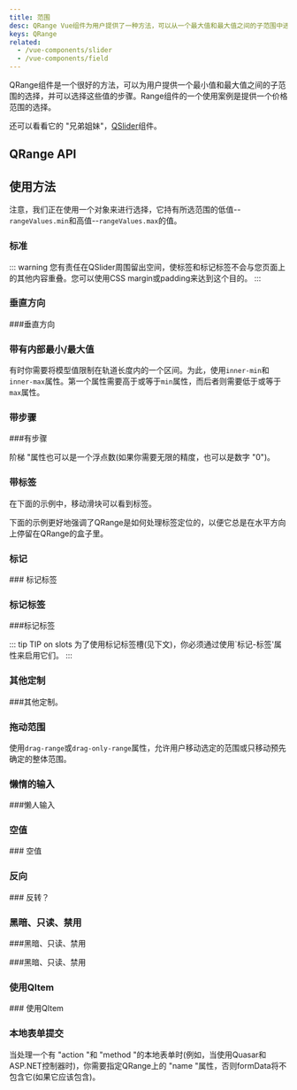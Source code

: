 ```yaml
---
title: 范围
desc: QRange Vue组件为用户提供了一种方法，可以从一个最大值和最大值之间的子范围中进行选择，并可以选择步骤。
keys: QRange
related:
  - /vue-components/slider
  - /vue-components/field
---
```

QRange组件是一个很好的方法，可以为用户提供一个最小值和最大值之间的子范围的选择，并可以选择这些值的步骤。Range组件的一个使用案例是提供一个价格范围的选择。

还可以看看它的 "兄弟姐妹"，[QSlider](/vue-components/slider)组件。

## QRange API

<doc-api file="QRange" />

## 使用方法

注意，我们正在使用一个对象来进行选择，它持有所选范围的低值--`rangeValues.min`和高值--`rangeValues.max`的值。

### 标准

::: warning
您有责任在QSlider周围留出空间，使标签和标记标签不会与您页面上的其他内容重叠。您可以使用CSS margin或padding来达到这个目的。
:::

<doc-example title="标准" file="QRange/Standard" />

### 垂直方向

<doc-example title="垂直方向" file="QRange/Vertical" /> ###垂直方向

### 带有内部最小/最大值 <q-badge align="top" color="brand-primary" label="v2.4+" />

有时你需要将模型值限制在轨道长度内的一个区间。为此，使用`inner-min`和`inner-max`属性。第一个属性需要高于或等于`min`属性，而后者则需要低于或等于`max`属性。

<doc-example title="内部最小/最大" file="QRange/InnerMinMax" />

### 带步骤

<doc-example title="有步骤" file="QRange/Step" /> ###有步骤

阶梯 "属性也可以是一个浮点数(如果你需要无限的精度，也可以是数字 "0")。

<doc-example title="浮点" file="QRange/FloatingPoint" />

<doc-example title="抓取到步骤" file="QRange/Snap" />

### 带标签

在下面的示例中，移动滑块可以看到标签。

<doc-example title="有标签" file="QRange/Label" />

<doc-example title="总是显示标签" file="QRange/LabelAlways" />

<doc-example title="自定义标签值" file="QRange/LabelValue" />

下面的示例更好地强调了QRange是如何处理标签定位的，以便它总是在水平方向上停留在QRange的盒子里。

<doc-example title="长标签" file="QRange/LabelLong" />

### 标记

<doc-example title="标记" file="QRange/Markers" /> ### 标记标签

### 标记标签 <q-badge align="top" color="brand-primary" label="v2.4+" />

<doc-example title="标记标签" file="QRange/MarkerLabels" /> ###标记标签

::: tip TIP on slots
为了使用标记标签槽(见下文)，你必须通过使用`标记-标签'属性来启用它们。
:::

<doc-example title="标记标签插槽" file="QRange/MarkerLabelSlots" />

### 其他定制 <q-badge align="top" color="brand-primary" label="v2.4+" />

<doc-example title="颜色定制" file="QRange/RangeColoring" /> ###其他定制。

<doc-example title="隐藏选择栏" file="QRange/NoSelection" />

<doc-example title="自定义轨道图像" file="QRange/TrackImages" />

<doc-example title="轨道和拇指大小" file="QRange/RangeSizes" />

### 拖动范围

使用`drag-range`或`drag-only-range`属性，允许用户移动选定的范围或只移动预先确定的整体范围。

<doc-example title="拖动范围" file="QRange/Drag" />

<doc-example title="拖动范围+抓取到步骤" file="QRange/DragSnap" />

<doc-example title="只拖动范围(固定间隔)" file="QRange/DragOnly" />

### 懒惰的输入

<doc-example title="懒人输入" file="QRange/Lazy" /> ###懒人输入

### 空值

<doc-example title="空值" file="QRange/Null" /> ### 空值

### 反向

<doc-example title="反转" file="QRange/Reverse" /> ### 反转？

### 黑暗、只读、禁用

<doc-example title="黑暗" file="QRange/Dark" dark /> ###黑暗、只读、禁用

<doc-example title="只读" file="QRange/Readonly" /> ###黑暗、只读、禁用

<doc-example title="禁用" file="QRange/Disable" />

### 使用QItem

<doc-example title="使用QItem" file="QRange/List" /> ### 使用QItem

### 本地表单提交

当处理一个有 "action "和 "method "的本地表单时(例如，当使用Quasar和ASP.NET控制器时)，你需要指定QRange上的 "name "属性，否则formData将不包含它(如果它应该包含)。

<doc-example title="本地表单" file="QRange/NativeForm" />
